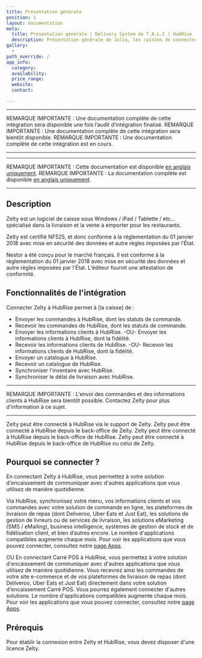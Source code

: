 ```yaml
---
title: Présentation générale
position: 1
layout: documentation
meta:
  title: Présentation générale | Delivery System de T.A.L.C | HubRise
  description: Présentation générale de Jalia, les raisons de connecter votre caisse à HubRise et liste des fonctionnalités de l'intégration avec HubRise.
gallery:
  -
path_override: /
app_info:
  category:
  availability:
  price_range:
  website:
  contact:

---
```


-----

REMARQUE IMPORTANTE : Une documentation complète de cette intégration sera disponible une fois l’audit d’intégration finalisé.
REMARQUE IMPORTANTE : Une documentation complète de cette intégration sera bientôt disponible.
REMARQUE IMPORTANTE : Une documentation complète de cette intégration est en cours.

-----

-----

REMARQUE IMPORTANTE : Cette documentation est disponible [en anglais uniquement](https://www.hubrise.com/fr/apps/nestor).
REMARQUE IMPORTANTE : La documentation complète est disponible [en anglais uniquement](https://www.hubrise.com/fr/apps/nestor).

-----
## Description

Zelty est un logiciel de caisse sous Windows / iPad / Tablette / etc... spécialisé dans la livraison et la vente à emporter pour les restaurants.

Zelty est certifié NF525, et donc conforme à la réglementation du 01 janvier 2018 avec mise en sécurité des données et autre règles imposées par l’État.

Nestor a été conçu pour le marché français. Il est conforme à la règlementation du 01 janvier 2018 avec mise en sécurité des données et autre règles imposées par l'État. L'éditeur fournit une attestation de conformité.

## Fonctionnalités de l'intégration

Connecter Zelty à HubRise permet à [la caisse] de :

- Envoyer les commandes à HubRise, dont les statuts de commande.
- Recevoir les commandes de HubRise, dont les statuts de commande.
- Envoyer les informations clients à HubRise. -OU- Envoyer les informations clients à HubRise, dont la fidélité.
- Recevoir les informations clients de HubRise. -OU- Recevoir les informations clients de HubRise, dont la fidélité.
- Envoyer un catalogue à HubRise.
- Recevoir un catalogue de HubRise.
- Synchroniser l'inventaire avec HubRise.
- Synchroniser le délai de livraison avec HubRise.

-----

REMARQUE IMPORTANTE : L'envoi des commandes et des informations clients à HubRise sera bientôt possible. Contactez Zelty pour plus d'information à ce sujet.

-----

Zelty peut être connecté à HubRise via le support de Zelty.
Zelty peut être connecté à HubRise depuis le back-office de Zelty.
Zelty peut être connecté à HubRise depuis le back-office de HubRise.
Zelty peut être connecté à HubRise depuis le back-office de HubRise ou celui de Zelty.
## Pourquoi se connecter ?

En connectant Zelty à HubRise, vous permettez à votre solution d'encaissement de communiquer avec d'autres applications que vous utilisez de manière quotidienne.

Via HubRise, synchronisez votre menu, vos informations clients et vos commandes avec votre solution de commande en ligne, les plateformes de livraison de repas (dont Deliveroo, Uber Eats et Just Eat), les solutions de gestion de livreurs ou de services de livraison, les solutions eMarketing (SMS / eMailing), business intelligence, systèmes de gestion de stock et de fidélisation client, et bien d’autres encore. Le nombre d'applications compatibles augmente chaque mois. Pour voir les applications que vous pouvez connecter, consultez notre [page Apps](/apps).

OU
En connectant Carré POS à HubRise, vous permettez à votre solution d'encaissement de communiquer avec d'autres applications que vous utilisez de manière quotidienne. Vous recevrez ainsi les commandes de votre site e-commerce et de vos plateformes de livraison de repas (dont Deliveroo, Uber Eats et Just Eat) directement dans votre solution d'encaissement Carré POS. Vous pourrez également connecter d'autres solutions. Le nombre d'applications compatibles augmente chaque mois. Pour voir les applications que vous pouvez connecter, consultez notre [page Apps](/apps).


## Prérequis

Pour établir la connexion entre Zelty et HubRise, vous devez disposer d'une licence Zelty.

